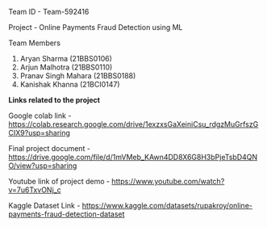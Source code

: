Team ID - Team-592416

Project - Online Payments Fraud Detection using ML


Team Members
1.	Aryan Sharma (21BBS0106)
2.	Arjun Malhotra (21BBS0110)
3.	Pranav Singh Mahara (21BBS0188)
4.	Kanishak Khanna (21BCI0147)

**Links related to the project**

Google colab link -  https://colab.research.google.com/drive/1exzxsGaXeiniCsu_rdgzMuGrfszGCIX9?usp=sharing

Final project document - https://drive.google.com/file/d/1mVMeb_KAwn4DD8X6G8H3bPjeTsbD4QNO/view?usp=sharing

Youtube link of project demo - https://www.youtube.com/watch?v=7u6TxvONj_c

Kaggle Dataset Link - https://www.kaggle.com/datasets/rupakroy/online-payments-fraud-detection-dataset
